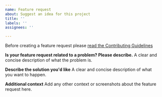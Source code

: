 ```yaml
---
name: Feature request
about: Suggest an idea for this project
title: ''
labels: ''
assignees: ''

---
```


Before creating a feature request please [read the Contributing Guidelines](https://github.com/SG-O/airMon/blob/master/CONTRIBUTING.md)

**Is your feature request related to a problem? Please describe.**
A clear and concise description of what the problem is.

**Describe the solution you'd like**
A clear and concise description of what you want to happen.

**Additional context**
Add any other context or screenshots about the feature request here.
